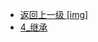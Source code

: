 - [返回上一级 [img]](page/后端/JavaNote/2_Java(书栈)/3_面对对象编程/1_面对对象基础/img/)
- [4_继承](page/后端/JavaNote/2_Java(书栈)/3_面对对象编程/1_面对对象基础/img/4_继承/)
